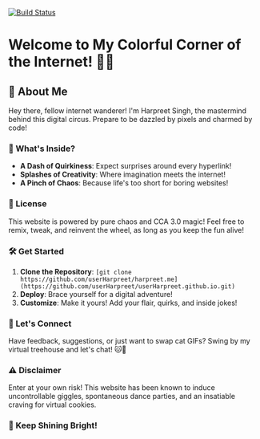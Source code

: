 [![Build Status](https://travis-ci.org/userHarpreet/userHarpreet.github.io.svg?branch=master)](https://travis-ci.org/userHarpreet/userHarpreet.github.io)

# Welcome to My Colorful Corner of the Internet! 🎨🌐

## 🚀 About Me
Hey there, fellow internet wanderer! I'm Harpreet Singh, the mastermind behind this digital circus. Prepare to be dazzled by pixels and charmed by code!

### 🌈 What's Inside?
- **A Dash of Quirkiness**: Expect surprises around every hyperlink!
- **Splashes of Creativity**: Where imagination meets the internet!
- **A Pinch of Chaos**: Because life's too short for boring websites!

### 📝 License
This website is powered by pure chaos and CCA 3.0 magic! Feel free to remix, tweak, and reinvent the wheel, as long as you keep the fun alive!

### 🛠️ Get Started
1. **Clone the Repository**: `[git clone https://github.com/userHarpreet/harpreet.me](https://github.com/userHarpreet/userHarpreet.github.io.git)`
2. **Deploy**: Brace yourself for a digital adventure!
3. **Customize**: Make it yours! Add your flair, quirks, and inside jokes!

### 🎉 Let's Connect
Have feedback, suggestions, or just want to swap cat GIFs? Swing by my virtual treehouse and let's chat! 🐱🌳

### ⚠️ Disclaimer
Enter at your own risk! This website has been known to induce uncontrollable giggles, spontaneous dance parties, and an insatiable craving for virtual cookies.

### 🌟 Keep Shining Bright!
